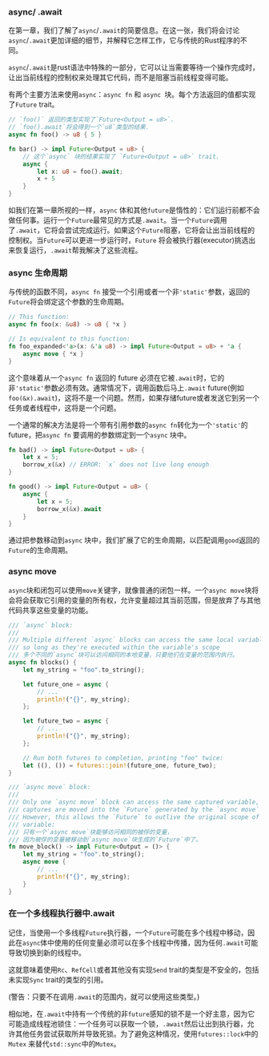 ### async/ .await

在第一章，我们了解了`async`/`.await`的简要信息。在这一张，我们将会讨论`async`/`.await`更加详细的细节，并解释它怎样工作，它与传统的Rust程序的不同。

`async`/`.await`是rust语法中特殊的一部分，它可以让当需要等待一个操作完成时，让出当前线程的控制权来处理其它代码，而不是阻塞当前线程变得可能。

有两个主要方法来使用`async`：`async fn` 和 `async `块。每个方法返回的值都实现了`Future` trait。

```rust
// `foo()` 返回的类型实现了`Future<Output = u8>`.
// `foo().await`将会得到一个`u8`类型的结果.
async fn foo() -> u8 { 5 }

fn bar() -> impl Future<Output = u8> {
  	// 这个`async` 块的结果实现了 `Future<Output = u8>` trait.
    async {
        let x: u8 = foo().await;
        x + 5
    }
}
```

如我们在第一章所视的一样，`async` 体和其他`future`是惰性的：它们运行前都不会做任何事。运行一个`Future`最常见的方式是`.await`。当一个`Future`调用了`.await`，它将会尝试完成运行。如果这个`Future`阻塞，它将会让出当前线程的控制权。当`Future`可以更进一步运行时，`Future` 将会被执行器(executor)挑选出来恢复运行，`.await`帮我解决了这些流程。



### async 生命周期

与传统的函数不同，`async fn` 接受一个引用或者一个非`'static'`参数，返回的`Future`将会绑定这个参数的生命周期。

```rust
// This function:
async fn foo(x: &u8) -> u8 { *x }

// Is equivalent to this function:
fn foo_expanded<'a>(x: &'a u8) -> impl Future<Output = u8> + 'a {
    async move { *x }
}
```

这个意味着从一个`async fn`  返回的 future 必须在它被`.await`时，它的非`'static'`参数必须有效。通常情况下，调用函数后马上`.await` future(例如`foo(&x).await`)，这将不是一个问题。然而，如果存储future或者发送它到另一个任务或者线程中，这将是一个问题。

一个通常的解决方法是将一个带有引用参数的`async fn`转化为一个`'static'`的future，把`async fn` 要调用的参数绑定到一个`async` 块中。

```rust
fn bad() -> impl Future<Output = u8> {
    let x = 5;
    borrow_x(&x) // ERROR: `x` does not live long enough
}

fn good() -> impl Future<Output = u8> {
    async {
        let x = 5;
        borrow_x(&x).await
    }
}
```

通过把参数移动到`async` 块中，我们扩展了它的生命周期，以匹配调用`good`返回的`Future`的生命周期。



### async move

`async`块和闭包可以使用`move`关键字，就像普通的闭包一样。一个`async move`块将会将会获取它引用的变量的所有权，允许变量超过其当前范围，但是放弃了与其他代码共享这些变量的功能。

```rust
/// `async` block:
///
/// Multiple different `async` blocks can access the same local variable
/// so long as they're executed within the variable's scope
/// 多个不同的`async`块可以访问相同的本地变量，只要他们在变量的范围内执行。
async fn blocks() {
    let my_string = "foo".to_string();

    let future_one = async {
        // ...
        println!("{}", my_string);
    };

    let future_two = async {
        // ...
        println!("{}", my_string);
    };

    // Run both futures to completion, printing "foo" twice:
    let ((), ()) = futures::join!(future_one, future_two);
}

/// `async move` block:
///
/// Only one `async move` block can access the same captured variable, since
/// captures are moved into the `Future` generated by the `async move` block.
/// However, this allows the `Future` to outlive the original scope of the
/// variable:
/// 只有一个`async move`块能够访问相同的被俘的变量，
/// 因为被俘的变量被移动到`async move`块生成的`Future`中了。
fn move_block() -> impl Future<Output = ()> {
    let my_string = "foo".to_string();
    async move {
        // ...
        println!("{}", my_string);
    }
}
```



### 在一个多线程执行器中.await

记住，当使用一个多线程`Future`执行器，一个`Future`可能在多个线程中移动，因此在`async`体中使用的任何变量必须可以在多个线程中传播，因为任何`.await`可能导致切换到新的线程中。

这就意味着使用`Rc`、`RefCell`或者其他没有实现`Send` trait的类型是不安全的，包括未实现`Sync` trait的类型的引用。

(警告：只要不在调用`.await`的范围内，就可以使用这些类型。)

相似地，在`.await`中持有一个传统的非`future`感知的锁不是一个好主意，因为它可能造成线程池锁住：一个任务可以获取一个锁，`.await`然后让出到执行器，允许其他任务尝试获取所并导致死锁。为了避免这种情况，使用`futures::lock`中的`Mutex` 来替代`std::sync`中的`Mutex`。

